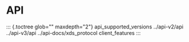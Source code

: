API
===

::: {.toctree glob="" maxdepth="2"}
api_supported_versions ../api-v2/api ../api-v3/api
../api-docs/xds_protocol client_features
:::
